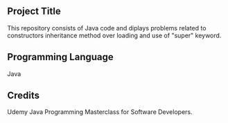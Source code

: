 ## Project Title
This repository consists of Java code and diplays problems related to constructors inheritance method over loading and use of "super" keyword.

## Programming Language
 Java
 
 ## Credits
 Udemy Java Programming Masterclass for Software Developers.
